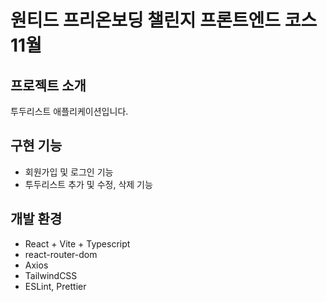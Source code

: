 # 원티드 프리온보딩 챌린지 프론트엔드 코스 11월

## 프로젝트 소개

투두리스트 애플리케이션입니다.

## 구현 기능

- 회원가입 및 로그인 기능
- 투두리스트 추가 및 수정, 삭제 기능

## 개발 환경

- React + Vite + Typescript
- react-router-dom
- Axios
- TailwindCSS
- ESLint, Prettier
